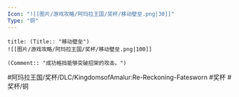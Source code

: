 ```yaml
---
Icon: "![[图片/游戏攻略/阿玛拉王国/奖杯/移动壁垒.png|30]]"
Type: "铜"
---
```

```ad-common-bronze-trophy
title: (Title:: "移动壁垒")
![[图片/游戏攻略/阿玛拉王国/奖杯/移动壁垒.png|100]]

(Comment:: "成功格挡能够突破招架的攻击。")
```

#阿玛拉王国/奖杯/DLC/KingdomsofAmalur:Re-Reckoning-Fatesworn #奖杯 #奖杯/铜
